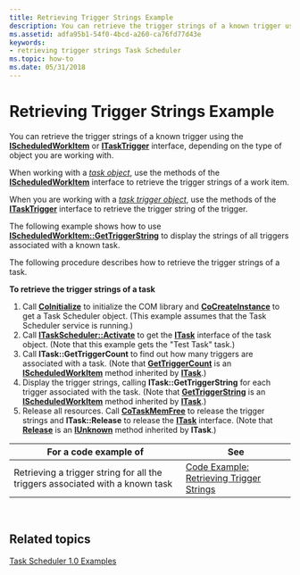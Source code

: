```yaml
---
title: Retrieving Trigger Strings Example
description: You can retrieve the trigger strings of a known trigger using the IScheduledWorkItem or ITaskTrigger interface, depending on the type of object you are working with.
ms.assetid: adfa95b1-54f0-4bcd-a260-ca76fd77d43e
keywords:
- retrieving trigger strings Task Scheduler
ms.topic: how-to
ms.date: 05/31/2018
---
```


# Retrieving Trigger Strings Example

You can retrieve the trigger strings of a known trigger using the [**IScheduledWorkItem**](/windows/desktop/api/Mstask/nn-mstask-ischeduledworkitem) or [**ITaskTrigger**](/windows/desktop/api/Mstask/nn-mstask-itasktrigger) interface, depending on the type of object you are working with.

When working with a [*task object*](t.md), use the methods of the [**IScheduledWorkItem**](/windows/desktop/api/Mstask/nn-mstask-ischeduledworkitem) interface to retrieve the trigger strings of a work item.

When you are working with a [*task trigger object*](t.md), use the methods of the [**ITaskTrigger**](/windows/desktop/api/Mstask/nn-mstask-itasktrigger) interface to retrieve the trigger string of the trigger.

The following example shows how to use [**IScheduledWorkItem::GetTriggerString**](/windows/desktop/api/Mstask/nf-mstask-ischeduledworkitem-gettriggerstring) to display the strings of all triggers associated with a known task.

The following procedure describes how to retrieve the trigger strings of a task.

**To retrieve the trigger strings of a task**

1.  Call [**CoInitialize**](/windows/win32/api/objbase/nf-objbase-coinitialize) to initialize the COM library and [**CoCreateInstance**](/windows/win32/api/combaseapi/nf-combaseapi-cocreateinstance) to get a Task Scheduler object. (This example assumes that the Task Scheduler service is running.)
2.  Call [**ITaskScheduler::Activate**](/windows/desktop/api/Mstask/nf-mstask-itaskscheduler-activate) to get the [**ITask**](/windows/desktop/api/Mstask/nn-mstask-itask) interface of the task object. (Note that this example gets the "Test Task" task.)
3.  Call **ITask::GetTriggerCount** to find out how many triggers are associated with a task. (Note that [**GetTriggerCount**](/windows/desktop/api/Mstask/nf-mstask-ischeduledworkitem-gettriggercount) is an [**IScheduledWorkItem**](/windows/desktop/api/Mstask/nn-mstask-ischeduledworkitem) method inherited by [**ITask**](/windows/desktop/api/Mstask/nn-mstask-itask).)
4.  Display the trigger strings, calling **ITask::GetTriggerString** for each trigger associated with the task. (Note that [**GetTriggerString**](/windows/desktop/api/Mstask/nf-mstask-ischeduledworkitem-gettriggerstring) is an [**IScheduledWorkItem**](/windows/desktop/api/Mstask/nn-mstask-ischeduledworkitem) method inherited by [**ITask**](/windows/desktop/api/Mstask/nn-mstask-itask).)
5.  Release all resources. Call [**CoTaskMemFree**](/windows/win32/api/combaseapi/nf-combaseapi-cotaskmemfree) to release the trigger strings and **ITask::Release** to release the [**ITask**](/windows/desktop/api/Mstask/nn-mstask-itask) interface. (Note that [**Release**](/windows/win32/api/unknwn/nf-unknwn-iunknown-release) is an [**IUnknown**](/windows/win32/api/unknwn/nn-unknwn-iunknown) method inherited by **ITask**.)



| For a code example of                                                         | See                                                                                         |
|-------------------------------------------------------------------------------|---------------------------------------------------------------------------------------------|
| Retrieving a trigger string for all the triggers associated with a known task | [Code Example: Retrieving Trigger Strings](c-c-code-example-retrieving-trigger-strings.md) |



 

## Related topics

<dl> <dt>

[Task Scheduler 1.0 Examples](task-scheduler-1-0-examples.md)
</dt> </dl>

 

 
